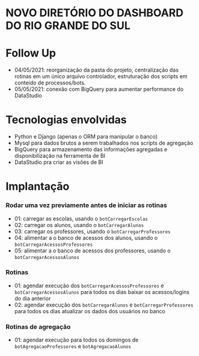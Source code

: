 # NOVO DIRETÓRIO DO DASHBOARD DO RIO GRANDE DO SUL

# Follow Up
- 04/05/2021: reorganização da pasta do projeto, centralização das rotinas em um único arquivo controlador, estruturação dos scripts em conteido de processos/bots.
- 05/05/2021: conexão com BigQuery para aumentar performance do DataStudio


# Tecnologias envolvidas
- Python e Django (apenas o ORM para manipular o banco)
- Mysql para dados brutos a serem trabalhados nos scripts de agregação
- BigQuery para armazenamento das informações agregadas e disponibilização na ferramenta de BI
- DataStudio pra criar as visões de BI

# Implantação
### Rodar uma vez previamente antes de iniciar as rotinas
- 01: carregar as escolas, usando o `botCarregarEscolas`
- 02: carregar os alunos, usando o `botCarregarAlunos`
- 03: carregar os professores, usando o `botCarregarProfessores`
- 04: alimentar a o banco de acessos dos alunos, usando o `botCarregarAcessosProfessores`
- 05: alimentar a o banco de acessos dos professores, usando o `botCarregarAcessosAlunos`

### Rotinas
- 01: agendar execução dos `botCarregarAcessosProfessores` e `botCarregarAcessosAlunos` para todos os dias baixar os acessos/logins do dia anterior
- 02: agendar execução dos `botCarregarAlunos` e `botCarregarProfessores` para todos os dias atualizar os dados dos usuários no banco

### Rotinas de agregação
- 01: agendar execução para todos os domingos de `botAgregacaoProfessores` e `botAgregacaoAlunos`